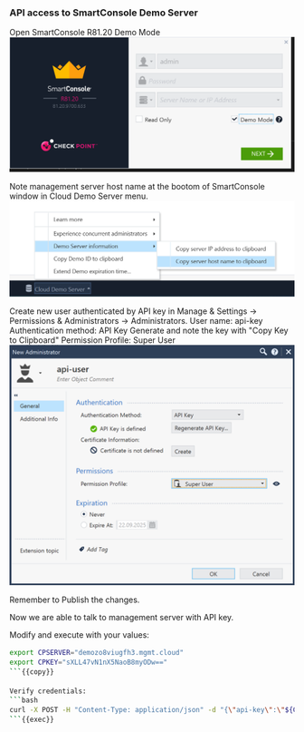 
### API access to SmartConsole Demo Server

Open SmartConsole R81.20 Demo Mode
![open Demo Mode](./2023-09-22-11-09-28.png)

Note management server host name at the bootom of SmartConsole window
in Cloud Demo Server menu.
![copy hostname](./2023-09-22-11-12-29.png)

Create new user authenticated by API key 
in Manage & Settings -> Permissions & Administrators -> Administrators.
User name: api-key
Authentication method: API Key
Generate and note the key with "Copy Key to Clipboard" 
Permission Profile: Super User
![new api-user](./2023-09-22-11-16-39.png)

Remember to Publish the changes.

Now we are able to talk to management server with API key.

Modify and execute with your values:
```bash
export CPSERVER="demozo8viugfh3.mgmt.cloud"
export CPKEY="sXLL47vN1nX5NaoB8myODw=="
```{{copy}}

Verify credentials:
```bash
curl -X POST -H "Content-Type: application/json" -d "{\"api-key\":\"${CPKEY}\"}" "https://${CPSERVER}/web_api/login" 
```{{exec}}
